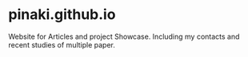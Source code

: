# pinaki.github.io
Website for Articles and project Showcase.
Including my contacts and recent studies of multiple paper.
